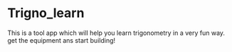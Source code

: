 # Trigno_learn
This is a tool app which will help you learn trigonometry in a very fun way. get the equipment ans start building! 
